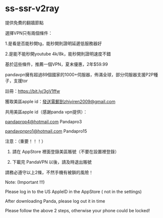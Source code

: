 # ss-ssr-v2ray
提供免費的翻牆節點

選擇VPN只有兩個條件：

1.是看是否能秒開tg，能秒開則證明延遲低服務器好

2.是能不能秒開youtube 4k/8k，能秒開則證明速度不錯

基於這些條件，推薦一個VPN，夏末優惠，2年$59.99

pandavpn擁有超過89個國家的1000+伺服器，佈滿全球，部分伺服器支援P2P種子，支援tor

註冊：https://bit.ly/3gV1ffw


獲取美區apple id：發送電郵到zhiyiren2009@gmail.com

共用美區apple id（感謝panda vpn提供）：

pandaprop4@hotmail.com Pandapro3

pandavpnpro1@hotmail.com Pandapro15

注意：（重要！！！）

1. 請在 AppStore 裡面登錄美區賬號（不要在設置裡登錄）

2. 下載完 PandaVPN 以後，請及時退出賬號

請務必遵守以上2條，不然手機有被鎖的風險！

Note: (Important !!!)

Please log in to the US AppleID in the AppStore ( not in the settings)

After downloading Panda, please log out it in time

Please follow the above 2 steps, otherwise your phone could be locked!
